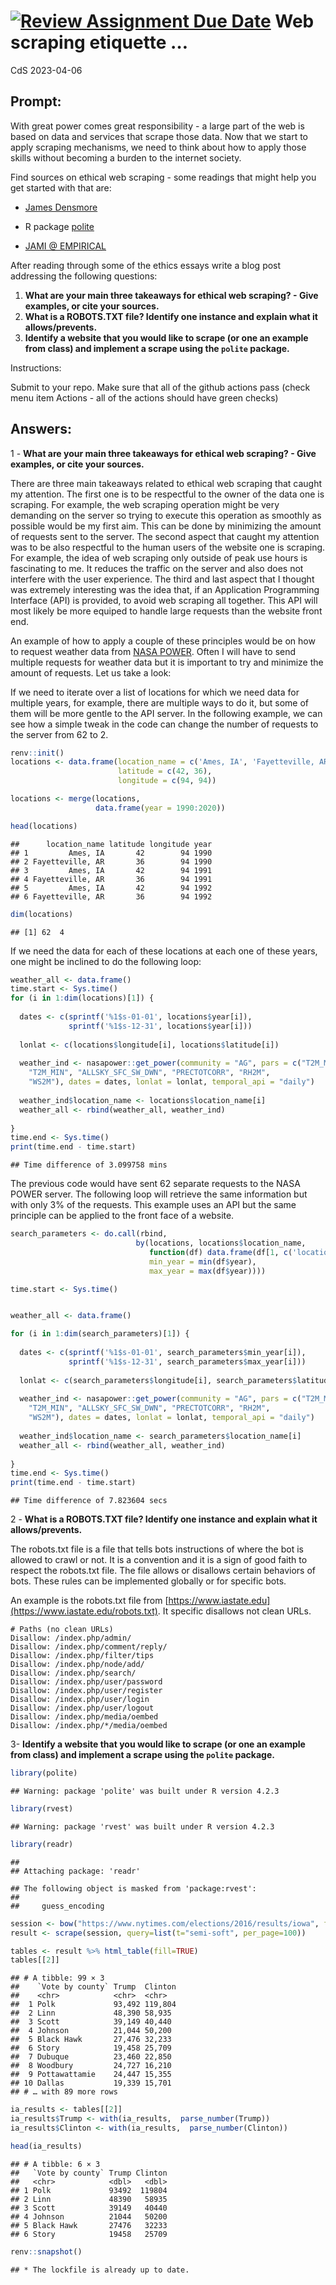 [![Review Assignment Due Date](https://classroom.github.com/assets/deadline-readme-button-24ddc0f5d75046c5622901739e7c5dd533143b0c8e959d652212380cedb1ea36.svg)](https://classroom.github.com/a/r-eeBXSu)
Web scraping etiquette …
================
CdS
2023-04-06

## Prompt:

With great power comes great responsibility - a large part of the web is
based on data and services that scrape those data. Now that we start to
apply scraping mechanisms, we need to think about how to apply those
skills without becoming a burden to the internet society.

Find sources on ethical web scraping - some readings that might help you
get started with that are:

- [James
  Densmore](https://towardsdatascience.com/ethics-in-web-scraping-b96b18136f01)

- R package [polite](https://github.com/dmi3kno/polite)

- [JAMI @
  EMPIRICAL](https://www.empiricaldata.org/dataladyblog/a-guide-to-ethical-web-scraping)

After reading through some of the ethics essays write a blog post
addressing the following questions:

1.  **What are your main three takeaways for ethical web scraping? -
    Give examples, or cite your sources.**
2.  **What is a ROBOTS.TXT file? Identify one instance and explain what
    it allows/prevents.**
3.  **Identify a website that you would like to scrape (or one an
    example from class) and implement a scrape using the `polite`
    package.**

Instructions:

Submit to your repo. Make sure that all of the github actions pass
(check menu item Actions - all of the actions should have green checks)

## Answers:

1 - **What are your main three takeaways for ethical web scraping? -
Give examples, or cite your sources.**

There are three main takeaways related to ethical web scraping that
caught my attention. The first one is to be respectful to the owner of
the data one is scraping. For example, the web scraping operation might
be very demanding on the server so trying to execute this operation as
smoothly as possible would be my first aim. This can be done by
minimizing the amount of requests sent to the server. The second aspect
that caught my attention was to be also respectful to the human users of
the website one is scraping. For example, the idea of web scraping only
outside of peak use hours is fascinating to me. It reduces the traffic
on the server and also does not interfere with the user experience. The
third and last aspect that I thought was extremely interesting was the
idea that, if an Application Programming Interface (API) is provided, to
avoid web scraping all together. This API will most likely be more
equiped to handle large requests than the website front end.

An example of how to apply a couple of these principles would be on how
to request weather data from [NASA POWER](https://power.larc.nasa.gov/).
Often I will have to send multiple requests for weather data but it is
important to try and minimize the amount of requests. Let us take a
look:

If we need to iterate over a list of locations for which we need data
for multiple years, for example, there are multiple ways to do it, but
some of them will be more gentle to the API server. In the following
example, we can see how a simple tweak in the code can change the number
of requests to the server from 62 to 2.

``` r
renv::init()
locations <- data.frame(location_name = c('Ames, IA', 'Fayetteville, AR'),
                        latitude = c(42, 36),
                        longitude = c(94, 94))

locations <- merge(locations, 
                   data.frame(year = 1990:2020))

head(locations)
```

    ##      location_name latitude longitude year
    ## 1         Ames, IA       42        94 1990
    ## 2 Fayetteville, AR       36        94 1990
    ## 3         Ames, IA       42        94 1991
    ## 4 Fayetteville, AR       36        94 1991
    ## 5         Ames, IA       42        94 1992
    ## 6 Fayetteville, AR       36        94 1992

``` r
dim(locations)
```

    ## [1] 62  4

If we need the data for each of these locations at each one of these
years, one might be inclined to do the following loop:

``` r
weather_all <- data.frame()
time.start <- Sys.time()
for (i in 1:dim(locations)[1]) {
  
  dates <- c(sprintf('%1$s-01-01', locations$year[i]),
             sprintf('%1$s-12-31', locations$year[i]))
  
  lonlat <- c(locations$longitude[i], locations$latitude[i])
  
  weather_ind <- nasapower::get_power(community = "AG", pars = c("T2M_MAX", 
    "T2M_MIN", "ALLSKY_SFC_SW_DWN", "PRECTOTCORR", "RH2M", 
    "WS2M"), dates = dates, lonlat = lonlat, temporal_api = "daily")
  
  weather_ind$location_name <- locations$location_name[i]
  weather_all <- rbind(weather_all, weather_ind)
 
}
time.end <- Sys.time()
print(time.end - time.start)
```

    ## Time difference of 3.099758 mins

The previous code would have sent 62 separate requests to the NASA POWER
server. The following loop will retrieve the same information but with
only 3% of the requests. This example uses an API but the same principle
can be applied to the front face of a website.

``` r
search_parameters <- do.call(rbind, 
                            by(locations, locations$location_name, 
                               function(df) data.frame(df[1, c('location_name', 'longitude', 'latitude')],
                               min_year = min(df$year), 
                               max_year = max(df$year))))

time.start <- Sys.time()


weather_all <- data.frame()

for (i in 1:dim(search_parameters)[1]) {
  
  dates <- c(sprintf('%1$s-01-01', search_parameters$min_year[i]),
             sprintf('%1$s-12-31', search_parameters$max_year[i]))
  
  lonlat <- c(search_parameters$longitude[i], search_parameters$latitude[i])
  
  weather_ind <- nasapower::get_power(community = "AG", pars = c("T2M_MAX", 
    "T2M_MIN", "ALLSKY_SFC_SW_DWN", "PRECTOTCORR", "RH2M", 
    "WS2M"), dates = dates, lonlat = lonlat, temporal_api = "daily")
  
  weather_ind$location_name <- search_parameters$location_name[i]
  weather_all <- rbind(weather_all, weather_ind)
 
}
time.end <- Sys.time()
print(time.end - time.start)
```

    ## Time difference of 7.823604 secs

2 - **What is a ROBOTS.TXT file? Identify one instance and explain what
it allows/prevents.**

The robots.txt file is a file that tells bots instructions of where the
bot is allowed to crawl or not. It is a convention and it is a sign of
good faith to respect the robots.txt file. The file allows or disallows
certain behaviors of bots. These rules can be implemented globally or
for specific bots.

An example is the robots.txt file from
[https://www.iastate.edu](https://www.iastate.edu/robots.txt). It
specific disallows not clean URLs.

    # Paths (no clean URLs)
    Disallow: /index.php/admin/
    Disallow: /index.php/comment/reply/
    Disallow: /index.php/filter/tips
    Disallow: /index.php/node/add/
    Disallow: /index.php/search/
    Disallow: /index.php/user/password
    Disallow: /index.php/user/register
    Disallow: /index.php/user/login
    Disallow: /index.php/user/logout
    Disallow: /index.php/media/oembed
    Disallow: /index.php/*/media/oembed

3- **Identify a website that you would like to scrape (or one an example
from class) and implement a scrape using the `polite` package.**

``` r
library(polite)
```

    ## Warning: package 'polite' was built under R version 4.2.3

``` r
library(rvest)
```

    ## Warning: package 'rvest' was built under R version 4.2.3

``` r
library(readr)
```

    ## 
    ## Attaching package: 'readr'

    ## The following object is masked from 'package:rvest':
    ## 
    ##     guess_encoding

``` r
session <- bow("https://www.nytimes.com/elections/2016/results/iowa", force = TRUE)
result <- scrape(session, query=list(t="semi-soft", per_page=100))

tables <- result %>% html_table(fill=TRUE)
tables[[2]]
```

    ## # A tibble: 99 × 3
    ##    `Vote by county` Trump  Clinton
    ##    <chr>            <chr>  <chr>  
    ##  1 Polk             93,492 119,804
    ##  2 Linn             48,390 58,935 
    ##  3 Scott            39,149 40,440 
    ##  4 Johnson          21,044 50,200 
    ##  5 Black Hawk       27,476 32,233 
    ##  6 Story            19,458 25,709 
    ##  7 Dubuque          23,460 22,850 
    ##  8 Woodbury         24,727 16,210 
    ##  9 Pottawattamie    24,447 15,355 
    ## 10 Dallas           19,339 15,701 
    ## # … with 89 more rows

``` r
ia_results <- tables[[2]] 
ia_results$Trump <- with(ia_results,  parse_number(Trump))
ia_results$Clinton <- with(ia_results,  parse_number(Clinton))

head(ia_results)
```

    ## # A tibble: 6 × 3
    ##   `Vote by county` Trump Clinton
    ##   <chr>            <dbl>   <dbl>
    ## 1 Polk             93492  119804
    ## 2 Linn             48390   58935
    ## 3 Scott            39149   40440
    ## 4 Johnson          21044   50200
    ## 5 Black Hawk       27476   32233
    ## 6 Story            19458   25709

``` r
renv::snapshot()
```

    ## * The lockfile is already up to date.
